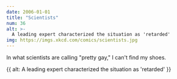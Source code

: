 ```yaml
---
date: 2006-01-01
title: "Scientists"
num: 36
alt: >-
  A leading expert characterized the situation as 'retarded'
img: https://imgs.xkcd.com/comics/scientists.jpg
---
```

In what scientists are calling "pretty gay," I can't find my shoes.

{{ alt: A leading expert characterized the situation as 'retarded' }}